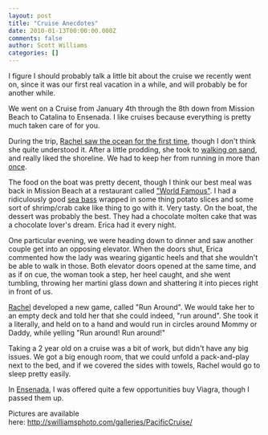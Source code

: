 ```yaml
---
layout: post
title: "Cruise Anecdotes"
date: 2010-01-13T00:00:00.000Z
comments: false
author: Scott Williams
categories: []
---
```

I figure I should probably talk a little bit about the cruise we recently went on, since it was our first real vacation in a while, and will probably be for another while.

We went on a Cruise from January 4th through the 8th down from Mission Beach to Catalina to Ensenada. I like cruises because everything is pretty much taken care of for you.

During the trip, <a href="http://swilliamsphoto.com/dispatch.fcgi/galleries/PacificCruise/content/DSC_4073_large.html">Rachel saw the ocean for the first time</a>, though I don't think she quite understood it. After a little prodding, she took to <a href="http://swilliamsphoto.com/dispatch.fcgi/galleries/PacificCruise/content/DSC_4164_large.html">walking on sand</a>, and really liked the shoreline. We had to keep her from running in more than <a href="http://swilliamsphoto.com/dispatch.fcgi/galleries/PacificCruise/content/DSC_4236_large.html">once</a>.

The food on the boat was pretty decent, though I think our best meal was back in Mission Beach at a restaurant called <a href="http://www.worldfamous.signonsandiego.com/">"World Famous"</a>. I had a ridiculously good <a href="http://www.worldfamous.signonsandiego.com/menu.html" title="Potato Wrapped White Sea Bass">sea bass</a> wrapped in some thing potato slices and some sort of shrimp/crab cake like thing to go with it. Very tasty. On the boat, the dessert was probably the best. They had a chocolate molten cake that was a chocolate lover's dream. Erica had it every night.

One particular evening, we were heading down to dinner and saw another couple get into an opposing elevator. When the doors shut, Erica commented how the lady was wearing gigantic heels and that she wouldn't be able to walk in those. Both elevator doors opened at the same time, and as if on cue, the woman took a step, her heel caught, and she went tumbling, throwing her martini glass down and shattering it into pieces right in front of us.

<a href="http://swilliamsphoto.com/dispatch.fcgi/galleries/PacificCruise/content/DSC_4372_large.html">Rachel</a> developed a new game, called "Run Around". We would take her to an empty deck and told her that she could indeed, "run around". She took it a literally, and held on to a hand and would run in circles around Mommy or Daddy, while yelling "Run around! Run around!"

Taking a 2 year old on a cruise was a bit of work, but didn't have any big issues. We got a big enough room, that we could unfold a pack-and-play next to the bed, and if we covered the sides with towels, Rachel would go to sleep pretty easily.

In <a href="http://swilliamsphoto.com/dispatch.fcgi/galleries/PacificCruise/content/DSC_4671_large.html">Ensenada</a>, I was offered quite a few opportunities buy Viagra, though I passed them up.

Pictures are available here: <a href="http://swilliamsphoto.com/galleries/PacificCruise/">http://swilliamsphoto.com/galleries/PacificCruise/</a>
